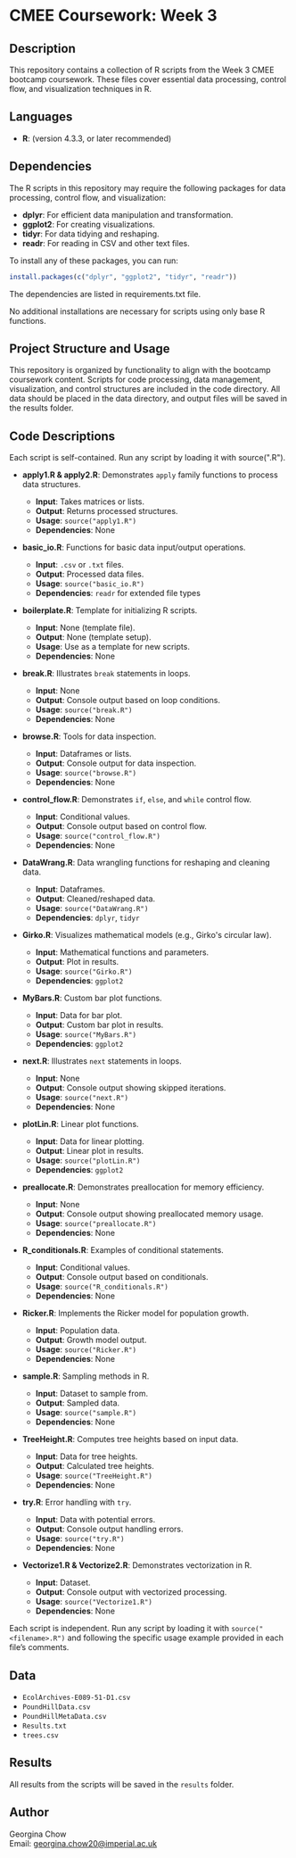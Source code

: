 # CMEE Coursework: Week 3

## Description
This repository contains a collection of R scripts from the Week 3 CMEE bootcamp coursework. These files cover essential data processing, control flow, and visualization techniques in R.

## Languages
- **R**: (version 4.3.3, or later recommended)

## Dependencies
The R scripts in this repository may require the following packages for data processing, control flow, and visualization:

- **dplyr**: For efficient data manipulation and transformation.
- **ggplot2**: For creating visualizations.
- **tidyr**: For data tidying and reshaping.
- **readr**: For reading in CSV and other text files.

To install any of these packages, you can run:
```R
install.packages(c("dplyr", "ggplot2", "tidyr", "readr"))
```
The dependencies are listed in requirements.txt file. 

No additional installations are necessary for scripts using only base R functions.

## Project Structure and Usage 
This repository is organized by functionality to align with the bootcamp coursework content. Scripts for code processing, data management, visualization, and control structures are included in the code directory. All data should be placed in the data directory, and output files will be saved in the results folder.

## Code Descriptions
Each script is self-contained. Run any script by loading it with source("<filename>.R").
- **apply1.R & apply2.R**: Demonstrates `apply` family functions to process data structures.
  - **Input**: Takes matrices or lists.
  - **Output**: Returns processed structures.
  - **Usage**: `source("apply1.R")`
  - **Dependencies**: None

- **basic_io.R**: Functions for basic data input/output operations.
  - **Input**: `.csv` or `.txt` files.
  - **Output**: Processed data files.
  - **Usage**: `source("basic_io.R")`
  - **Dependencies**: `readr` for extended file types

- **boilerplate.R**: Template for initializing R scripts.
  - **Input**: None (template file).
  - **Output**: None (template setup).
  - **Usage**: Use as a template for new scripts.
  - **Dependencies**: None

- **break.R**: Illustrates `break` statements in loops.
  - **Input**: None
  - **Output**: Console output based on loop conditions.
  - **Usage**: `source("break.R")`
  - **Dependencies**: None

- **browse.R**: Tools for data inspection.
  - **Input**: Dataframes or lists.
  - **Output**: Console output for data inspection.
  - **Usage**: `source("browse.R")`
  - **Dependencies**: None

- **control_flow.R**: Demonstrates `if`, `else`, and `while` control flow.
  - **Input**: Conditional values.
  - **Output**: Console output based on control flow.
  - **Usage**: `source("control_flow.R")`
  - **Dependencies**: None

- **DataWrang.R**: Data wrangling functions for reshaping and cleaning data.
  - **Input**: Dataframes.
  - **Output**: Cleaned/reshaped data.
  - **Usage**: `source("DataWrang.R")`
  - **Dependencies**: `dplyr`, `tidyr`

- **Girko.R**: Visualizes mathematical models (e.g., Girko's circular law).
  - **Input**: Mathematical functions and parameters.
  - **Output**: Plot in results.
  - **Usage**: `source("Girko.R")`
  - **Dependencies**: `ggplot2`

- **MyBars.R**: Custom bar plot functions.
  - **Input**: Data for bar plot.
  - **Output**: Custom bar plot in results.
  - **Usage**: `source("MyBars.R")`
  - **Dependencies**: `ggplot2`

- **next.R**: Illustrates `next` statements in loops.
  - **Input**: None
  - **Output**: Console output showing skipped iterations.
  - **Usage**: `source("next.R")`
  - **Dependencies**: None

- **plotLin.R**: Linear plot functions.
  - **Input**: Data for linear plotting.
  - **Output**: Linear plot in results.
  - **Usage**: `source("plotLin.R")`
  - **Dependencies**: `ggplot2`

- **preallocate.R**: Demonstrates preallocation for memory efficiency.
  - **Input**: None
  - **Output**: Console output showing preallocated memory usage.
  - **Usage**: `source("preallocate.R")`
  - **Dependencies**: None

- **R_conditionals.R**: Examples of conditional statements.
  - **Input**: Conditional values.
  - **Output**: Console output based on conditionals.
  - **Usage**: `source("R_conditionals.R")`
  - **Dependencies**: None

- **Ricker.R**: Implements the Ricker model for population growth.
  - **Input**: Population data.
  - **Output**: Growth model output.
  - **Usage**: `source("Ricker.R")`
  - **Dependencies**: None

- **sample.R**: Sampling methods in R.
  - **Input**: Dataset to sample from.
  - **Output**: Sampled data.
  - **Usage**: `source("sample.R")`
  - **Dependencies**: None

- **TreeHeight.R**: Computes tree heights based on input data.
  - **Input**: Data for tree heights.
  - **Output**: Calculated tree heights.
  - **Usage**: `source("TreeHeight.R")`
  - **Dependencies**: None

- **try.R**: Error handling with `try`.
  - **Input**: Data with potential errors.
  - **Output**: Console output handling errors.
  - **Usage**: `source("try.R")`
  - **Dependencies**: None

- **Vectorize1.R & Vectorize2.R**: Demonstrates vectorization in R.
  - **Input**: Dataset.
  - **Output**: Console output with vectorized processing.
  - **Usage**: `source("Vectorize1.R")`
  - **Dependencies**: None

Each script is independent. Run any script by loading it with `source("<filename>.R")` and following the specific usage example provided in each file’s comments.

## Data
- `EcolArchives-E089-51-D1.csv`
- `PoundHillData.csv`
- `PoundHillMetaData.csv`
- `Results.txt`
- `trees.csv`

## Results
All results from the scripts will be saved in the `results` folder.

## Author
Georgina Chow  
Email: [georgina.chow20@imperial.ac.uk](mailto:georgina.chow20@imperial.ac.uk)
